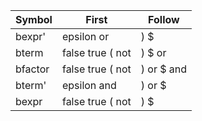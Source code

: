 |  Symbol |             First |      Follow |
|---------|-------------------|-------------|
|  bexpr' |       epsilon or  |        ) $  |
|   bterm | false true ( not  |     ) $ or  |
| bfactor | false true ( not  | ) or $ and  |
|  bterm' |      epsilon and  |     ) or $  |
|   bexpr | false true ( not  |        ) $  |
